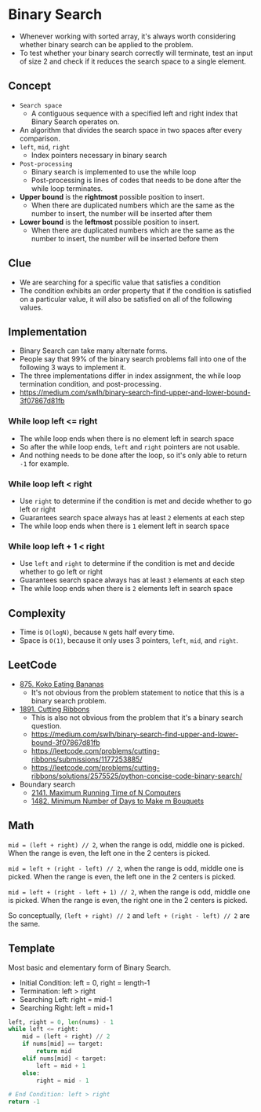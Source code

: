 # Binary Search

- Whenever working with sorted array, it's always worth considering whether binary search can be applied to the problem.
- To test whether your binary search correctly will terminate, test an input of size 2 and check if it reduces the search
  space to a single element.

## Concept

- `Search space`
  - A contiguous sequence with a specified left and right index that Binary Search operates on.
- An algorithm that divides the search space in two spaces after every comparison.
- `left`, `mid`, `right`
  - Index pointers necessary in binary search
- `Post-processing`
  - Binary search is implemented to use the while loop
  - Post-processing is lines of codes that needs to be done after the while loop terminates.
- **Upper bound** is the **rightmost** possible position to insert.
  - When there are duplicated numbers which are the same as the number to insert, the number will be inserted after them
- **Lower bound** is the **leftmost** possible position to insert.
  - When there are duplicated numbers which are the same as the number to insert, the number will be inserted before them

## Clue

- We are searching for a specific value that satisfies a condition
- The condition exhibits an order property that if the condition is satisfied on a particular value, it will also be satisfied on all of the following values.

## Implementation

- Binary Search can take many alternate forms.
- People say that 99% of the binary search problems fall into one of the following 3 ways to implement it.
- The three implementations differ in index assignment, the while loop termination condition, and post-processing.
- https://medium.com/swlh/binary-search-find-upper-and-lower-bound-3f07867d81fb

### While loop left <= right

- The while loop ends when there is no element left in search space
- So after the while loop ends, `left` and `right` pointers are not usable.
- And nothing needs to be done after the loop, so it's only able to return `-1` for example.

### While loop left < right

- Use `right` to determine if the condition is met and decide whether to go left or right
- Guarantees search space always has at least `2` elements at each step
- The while loop ends when there is `1` element left in search space

### While loop left + 1 < right

- Use `left` and `right` to determine if the condition is met and decide whether to go left or right
- Guarantees search space always has at least `3` elements at each step
- The while loop ends when there is `2` elements left in search space

## Complexity

- Time is `O(logN)`, because `N` gets half every time.
- Space is `O(1)`, because it only uses 3 pointers, `left`, `mid`, and `right`.

## LeetCode

- [875. Koko Eating Bananas](https://leetcode.com/problems/koko-eating-bananas/)
  - It's not obvious from the problem statement to notice that this is a binary search problem.
- [1891. Cutting Ribbons](https://leetcode.com/problems/cutting-ribbons/)
  - This is also not obvious from the problem that it's a binary search question.
  - https://medium.com/swlh/binary-search-find-upper-and-lower-bound-3f07867d81fb
  - https://leetcode.com/problems/cutting-ribbons/submissions/1177253885/
  - https://leetcode.com/problems/cutting-ribbons/solutions/2575525/python-concise-code-binary-search/
- Boundary search
  - [2141. Maximum Running Time of N Computers](https://leetcode.com/problems/maximum-running-time-of-n-computers/description/)
  - [1482. Minimum Number of Days to Make m Bouquets](https://leetcode.com/problems/minimum-number-of-days-to-make-m-bouquets/description)

## Math

`mid = (left + right) // 2`, when the range is odd, middle one is picked. When the range is even, the left one in the 2 centers is picked.

`mid = left + (right - left) // 2`, when the range is odd, middle one is picked. When the range is even, the left one in the 2 centers is picked.

`mid = left + (right - left + 1) // 2`, when the range is odd, middle one is picked. When the range is even, the right one in the 2 centers is picked.

So conceptually, `(left + right) // 2` and `left + (right - left) // 2` are the same.

## Template

Most basic and elementary form of Binary Search.
- Initial Condition: left = 0, right = length-1
- Termination: left > right
- Searching Left: right = mid-1
- Searching Right: left = mid+1

```python
left, right = 0, len(nums) - 1
while left <= right:
    mid = (left + right) // 2
    if nums[mid] == target:
        return mid
    elif nums[mid] < target:
        left = mid + 1
    else:
        right = mid - 1

# End Condition: left > right
return -1
```
